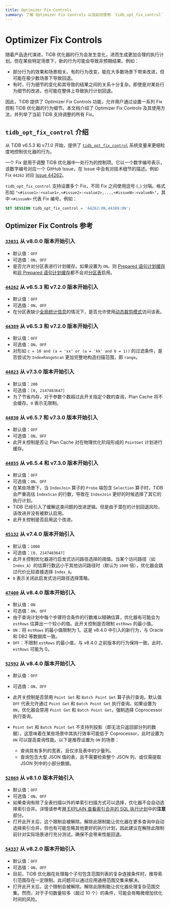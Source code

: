 ```yaml
---
title: Optimizer Fix Controls
summary: 了解 Optimizer Fix Controls 以及如何使用 `tidb_opt_fix_control` 细粒度地控制 TiDB 优化器的行为。
---
```


# Optimizer Fix Controls

随着产品迭代演进，TiDB 优化器的行为会发生变化，进而生成更加合理的执行计划。但在某些特定场景下，新的行为可能会导致非预期结果。例如：

- 部分行为的效果和场景相关。有的行为改变，能在大多数场景下带来改进，但可能在极少数场景下导致回退。
- 有时，行为细节的变化和其导致的结果之间的关系十分复杂。即使是对某处行为细节的改进，也可能在整体上导致执行计划回退。

因此，TiDB 提供了 Optimizer Fix Controls 功能，允许用户通过设置一系列 Fix 控制 TiDB 优化器的行为细节。本文档介绍了 Optimizer Fix Controls 及其使用方法，并列举了当前 TiDB 支持调整的所有 Fix。

## `tidb_opt_fix_control` 介绍

从 TiDB v6.5.3 和 v7.1.0 开始，提供了 [`tidb_opt_fix_control`](/system-variables.md#tidb_opt_fix_control-从-v653-和-v710-版本开始引入) 系统变量来更细粒度地控制优化器的行为。

一个 Fix 是用于调整 TiDB 优化器中一处行为的控制项。它以一个数字编号表示，该数字编号对应一个 GitHub Issue，在 Issue 中会有对技术细节的描述。例如 Fix `44262` 对应 [Issue 44262](https://github.com/pingcap/tidb/issues/44262)。

`tidb_opt_fix_control` 支持设置多个 Fix，不同 Fix 之间使用逗号 (`,`) 分隔。格式形如 `"<#issue1>:<value1>,<#issue2>:<value2>,...,<#issueN>:<valueN>"`，其中 `<#issueN>` 代表 Fix 编号。例如：

```sql
SET SESSION tidb_opt_fix_control = '44262:ON,44389:ON';
```

## Optimizer Fix Controls 参考

### [`33031`](https://github.com/pingcap/tidb/issues/33031) <span class="version-mark">从 v8.0.0 版本开始引入</span>

- 默认值：`OFF`
- 可选值：`ON`、`OFF`
- 是否允许对分区表进行计划缓存。如果设置为 `ON`，则 [Prepared 语句计划缓存](/sql-prepared-plan-cache.md)和[非 Prepared 语句计划缓存](/sql-non-prepared-plan-cache.md)都不会对[分区表](/partitioned-table.md)启用。

### [`44262`](https://github.com/pingcap/tidb/issues/44262) <span class="version-mark">从 v6.5.3 和 v7.2.0 版本开始引入</span>

- 默认值：`OFF`
- 可选值：`ON`、`OFF`
- 在分区表缺少[全局统计信息](/statistics.md#收集动态裁剪模式下的分区表统计信息)的情况下，是否允许使用[动态裁剪模式](/partitioned-table.md#动态裁剪模式)访问该表。

### [`44389`](https://github.com/pingcap/tidb/issues/44389) <span class="version-mark">从 v6.5.3 和 v7.2.0 版本开始引入</span>

- 默认值：`OFF`
- 可选值：`ON`、`OFF`
- 对形如 `c = 10 and (a = 'xx' or (a = 'kk' and b = 1))` 的过滤条件，是否尝试为 `IndexRangeScan` 更加完整地构造扫描范围，即 `range`。

### [`44823`](https://github.com/pingcap/tidb/issues/44823) <span class="version-mark">从 v7.3.0 版本开始引入</span>

- 默认值：`200`
- 可选值：`[0, 2147483647]`
- 为了节省内存，对于参数个数超过此开关指定个数的查询，Plan Cache 将不会缓存。`0` 表示无限制。

### [`44830`](https://github.com/pingcap/tidb/issues/44830) <span class="version-mark">从 v6.5.7 和 v7.3.0 版本开始引入</span>

- 默认值：`OFF`
- 可选值：`ON`、`OFF`
- 此开关控制是否让 Plan Cache 对在物理优化阶段形成的 `PointGet` 计划进行缓存。

### [`44855`](https://github.com/pingcap/tidb/issues/44855) <span class="version-mark">从 v6.5.4 和 v7.3.0 版本开始引入</span>

- 默认值：`OFF`
- 可选值：`ON`、`OFF`
- 在某些场景下，当 `IndexJoin` 算子的 `Probe` 端包含 `Selection` 算子时，TiDB 会严重高估 `IndexScan` 的行数，导致在 `IndexJoin` 更好的时候选择了其它的执行计划。
- TiDB 已经引入了缓解这类问题的改进逻辑。但是由于潜在的计划回退风险，该改进并没有被默认启用。
- 此开关控制是否启用这个改进。

### [`45132`](https://github.com/pingcap/tidb/issues/45132) <span class="version-mark">从 v7.4.0 版本开始引入</span>

- 默认值：`1000`
- 可选值：`[0, 2147483647]`
- 此开关控制优化器进行启发式访问路径选择的阈值。当某个访问路径（如 `Index_A`）的估算行数远小于其他访问路径时（默认为 `1000` 倍），优化器会跳过代价比较直接选择 `Index_A`。
- `0` 表示关闭此启发式访问路径选择策略。

### [`47400`](https://github.com/pingcap/tidb/issues/47400) <span class="version-mark">从 v8.4.0 版本开始引入</span>

- 默认值：`ON`
- 可选值：`ON`、`OFF`
- 由于查询计划中每个步骤符合条件的行数难以精确估算，优化器有可能会为 `estRows` 估算出一个较小的值。此开关控制是否限制 `estRows` 的最小值。
- `ON`：将 `estRows` 的最小值限制为 1。这是 v8.4.0 中引入的新行为，与 Oracle 和 DB2 等数据库一致。
- `OFF`：不限制 `estRows` 的最小值，与 v8.4.0 之前版本的行为保持一致。此时，`estRows` 可能为 0。

### [`52592`](https://github.com/pingcap/tidb/issues/52592) <span class="version-mark">从 v8.4.0 版本开始引入</span>

- 默认值：`OFF`
- 可选值：`ON`、`OFF`
- 此开关控制是否禁用 `Point Get` 和 `Batch Point Get` 算子执行查询。默认值 `OFF` 代表允许通过 `Point Get` 和 `Batch Point Get` 执行查询。如果设置为 `ON`，优化器会禁用 `Point Get` 和 `Batch Point Get`，强制选择 Coprocessor 执行查询。
- `Point Get` 和 `Batch Point Get` 不支持列投影（即无法只返回部分列的数据），这意味着在某些场景中其执行效率可能低于 Coprocessor，此时设置为 `ON` 可以提高查询性能。以下是推荐设置为 `ON` 的场景：

    - 查询具有多列的宽表，且仅涉及表中的少量列。
    - 查询包含大型 JSON 值的表，且不需要检索整个 JSON 列，或仅需提取 JSON 列中的小部分数据。

### [`52869`](https://github.com/pingcap/tidb/issues/52869) <span class="version-mark">从 v8.1.0 版本开始引入</span>

- 默认值：`OFF`
- 可选值：`ON`、`OFF`
- 如果查询有除了全表扫描以外的单索引扫描方式可以选择，优化器不会自动选择索引合并。详情请参考[用 EXPLAIN 查看索引合并的 SQL 执行计划](/explain-index-merge.md#示例)中的**注意**部分。
- 打开此开关后，这个限制会被解除。解除此限制能让优化器在更多查询中自动选择索引合并，但也有可能忽略其他更好的执行计划，因此建议在解除此限制前针对实际场景进行充分测试，确保不会带来性能回退。

### [`54337`](https://github.com/pingcap/tidb/issues/54337) <span class="version-mark">从 v8.2.0 版本开始引入</span>

- 默认值：`OFF`
- 可选值：`ON`、`OFF`
- 目前，TiDB 优化器在处理每个子句包含范围列表的复杂连接条件时，推导索引范围存在一定限制。此问题可以通过应用通用范围交集来解决。
- 打开此开关后，这个限制会被解除。解除此限制能让优化器处理复杂范围交集。然而，对于子句数量较多（超过 10 个）的条件，可能会有略微增加优化时间的风险。